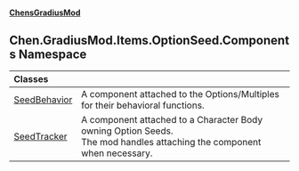 
#### [ChensGradiusMod](index 'index')

## Chen.GradiusMod.Items.OptionSeed.Components Namespace

| Classes | |
| :--- | :--- |
| [SeedBehavior](DzDEYY3b5XN15kC+ypLh7A 'Chen.GradiusMod.Items.OptionSeed.Components.SeedBehavior') | A component attached to the Options/Multiples for their behavioral functions.<br/> |
| [SeedTracker](MLJxQ_Rdea9IQ2pGcFrbCQ 'Chen.GradiusMod.Items.OptionSeed.Components.SeedTracker') | A component attached to a Character Body owning Option Seeds.<br/>The mod handles attaching the component when necessary.<br/> |
